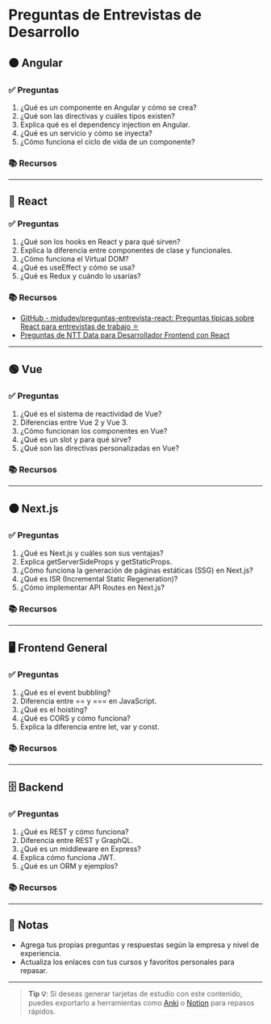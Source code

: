 # Preguntas de Entrevistas de Desarrollo

## 🟠 Angular

### ✅ Preguntas
1. ¿Qué es un componente en Angular y cómo se crea?
2. ¿Qué son las directivas y cuáles tipos existen?
3. Explica qué es el dependency injection en Angular.
4. ¿Qué es un servicio y cómo se inyecta?
5. ¿Cómo funciona el ciclo de vida de un componente?

### 📚 Recursos

---

## 🔵 React

### ✅ Preguntas
1. ¿Qué son los hooks en React y para qué sirven?
2. Explica la diferencia entre componentes de clase y funcionales.
3. ¿Cómo funciona el Virtual DOM?
4. ¿Qué es useEffect y cómo se usa?
5. ¿Qué es Redux y cuándo lo usarías?

### 📚 Recursos
- [GitHub - midudev/preguntas-entrevista-react: Preguntas típicas sobre React para entrevistas de trabajo ⚛️](https://github.com/midudev/preguntas-entrevista-react)
- [Preguntas de NTT Data para Desarrollador Frontend con React](./react-ntt-data.md)

---

## 🟢 Vue

### ✅ Preguntas
1. ¿Qué es el sistema de reactividad de Vue?
2. Diferencias entre Vue 2 y Vue 3.
3. ¿Cómo funcionan los componentes en Vue?
4. ¿Qué es un slot y para qué sirve?
5. ¿Qué son las directivas personalizadas en Vue?

### 📚 Recursos

---

## ⚫ Next.js

### ✅ Preguntas
1. ¿Qué es Next.js y cuáles son sus ventajas?
2. Explica getServerSideProps y getStaticProps.
3. ¿Cómo funciona la generación de páginas estáticas (SSG) en Next.js?
4. ¿Qué es ISR (Incremental Static Regeneration)?
5. ¿Cómo implementar API Routes en Next.js?

### 📚 Recursos

---

## 🖥️ Frontend General

### ✅ Preguntas
1. ¿Qué es el event bubbling?
2. Diferencia entre == y === en JavaScript.
3. ¿Qué es el hoisting?
4. ¿Qué es CORS y cómo funciona?
5. Explica la diferencia entre let, var y const.

### 📚 Recursos

---

## 🗄️ Backend

### ✅ Preguntas
1. ¿Qué es REST y cómo funciona?
2. Diferencia entre REST y GraphQL.
3. ¿Qué es un middleware en Express?
4. Explica cómo funciona JWT.
5. ¿Qué es un ORM y ejemplos?

### 📚 Recursos

---

## 📝 Notas

- Agrega tus propias preguntas y respuestas según la empresa y nivel de experiencia.
- Actualiza los enlaces con tus cursos y favoritos personales para repasar.

---

> **Tip 💡**: Si deseas generar tarjetas de estudio con este contenido, puedes exportarlo a herramientas como [Anki](https://apps.ankiweb.net/) o [Notion](https://www.notion.so/) para repasos rápidos.
